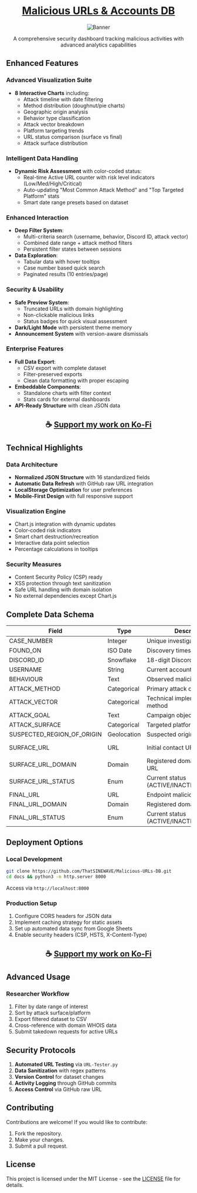 <div align="center">

# [Malicious URLs & Accounts DB](https://thatsinewave.github.io/Malicious-URLs-DB/)

![Banner](https://raw.githubusercontent.com/ThatSINEWAVE/Malicious-URLs-DB/refs/heads/main/.github/SCREENSHOTS/Malicious-URLs-DB.png)

A comprehensive security dashboard tracking malicious activities with advanced analytics capabilities

</div>

## Enhanced Features

### Advanced Visualization Suite

- **8 Interactive Charts** including:
  - Attack timeline with date filtering
  - Method distribution (doughnut/pie charts)
  - Geographic origin analysis
  - Behavior type classification
  - Attack vector breakdown
  - Platform targeting trends
  - URL status comparison (surface vs final)
  - Attack surface distribution

### Intelligent Data Handling

- **Dynamic Risk Assessment** with color-coded status:
  - Real-time Active URL counter with risk level indicators (Low/Med/High/Critical)
  - Auto-updating "Most Common Attack Method" and "Top Targeted Platform" stats
  - Smart date range presets based on dataset

### Enhanced Interaction

- **Deep Filter System**:
  - Multi-criteria search (username, behavior, Discord ID, attack vector)
  - Combined date range + attack method filters
  - Persistent filter states between sessions
- **Data Exploration**:
  - Tabular data with hover tooltips
  - Case number based quick search
  - Paginated results (10 entries/page)

### Security & Usability

- **Safe Preview System**:
  - Truncated URLs with domain highlighting
  - Non-clickable malicious links
  - Status badges for quick visual assessment
- **Dark/Light Mode** with persistent theme memory
- **Announcement System** with version-aware dismissals

### Enterprise Features

- **Full Data Export**:
  - CSV export with complete dataset
  - Filter-preserved exports
  - Clean data formatting with proper escaping
- **Embeddable Components**:
  - Standalone charts with filter context
  - Stats cards for external dashboards
- **API-Ready Structure** with clean JSON data

<div align="center">

## ☕ [Support my work on Ko-Fi](https://ko-fi.com/thatsinewave)

</div>

## Technical Highlights

### Data Architecture

- **Normalized JSON Structure** with 16 standardized fields
- **Automatic Data Refresh** with GitHub raw URL integration
- **LocalStorage Optimization** for user preferences
- **Mobile-First Design** with full responsive support

### Visualization Engine

- Chart.js integration with dynamic updates
- Color-coded risk indicators
- Smart chart destruction/recreation
- Interactive data point selection
- Percentage calculations in tooltips

### Security Measures

- Content Security Policy (CSP) ready
- XSS protection through text sanitization
- Safe URL handling with domain isolation
- No external dependencies except Chart.js

## Complete Data Schema

| Field                      | Type        | Description                              | Example Value                      |
|----------------------------|-------------|------------------------------------------|------------------------------------|
| CASE_NUMBER                | Integer     | Unique investigation identifier          | 202503101                          |
| FOUND_ON                   | ISO Date    | Discovery timestamp                      | 2025-03-10T07:16:00Z               |
| DISCORD_ID                 | Snowflake   | 18-digit Discord user ID                 | 123456789012345678                 |
| USERNAME                   | String      | Current account username                 | PhishMaster_01                     |
| BEHAVIOUR                  | Text        | Observed malicious patterns              | "Mass DMing fake nitro links"      |
| ATTACK_METHOD              | Categorical | Primary attack classification            | Credential Harvesting              |
| ATTACK_VECTOR              | Categorical | Technical implementation method          | Fake Discord Nitro Portal          |
| ATTACK_GOAL                | Text        | Campaign objectives                      | Steal 2FA codes                    |
| ATTACK_SURFACE             | Categorical | Targeted platform/service                | Discord Marketplace                |
| SUSPECTED_REGION_OF_ORIGIN | Geolocation | Suspected origin region                  | Eastern Europe                     |
| SURFACE_URL                | URL         | Initial contact URL                      | https://discord-nitro[.]gift/claim |
| SURFACE_URL_DOMAIN         | Domain      | Registered domain of surface URL         | discord-nitro[.]gift               |
| SURFACE_URL_STATUS         | Enum        | Current status (ACTIVE/INACTIVE/UNKNOWN) | ACTIVE                             |
| FINAL_URL                  | URL         | Endpoint malicious URL                   | https://steallogin[.]xyz/submit    |
| FINAL_URL_DOMAIN           | Domain      | Registered domain of final URL           | steallogin[.]xyz                   |
| FINAL_URL_STATUS           | Enum        | Current status (ACTIVE/INACTIVE/UNKNOWN) | INACTIVE                           |

## Deployment Options

### Local Development

```bash
git clone https://github.com/ThatSINEWAVE/Malicious-URLs-DB.git
cd docs && python3 -m http.server 8000
```
Access via `http://localhost:8000`

### Production Setup

1. Configure CORS headers for JSON data
2. Implement caching strategy for static assets
3. Set up automated data sync from Google Sheets
4. Enable security headers (CSP, HSTS, X-Content-Type)

<div align="center">

## ☕ [Support my work on Ko-Fi](https://ko-fi.com/thatsinewave)

</div>

## Advanced Usage

### Researcher Workflow

1. Filter by date range of interest
2. Sort by attack surface/platform
3. Export filtered dataset to CSV
4. Cross-reference with domain WHOIS data
5. Submit takedown requests for active URLs

## Security Protocols

1. **Automated URL Testing** via `URL-Tester.py`
2. **Data Sanitization** with regex patterns
3. **Version Control** for dataset changes
4. **Activity Logging** through GitHub commits
5. **Access Control** via GitHub raw URL

## Contributing

Contributions are welcome! If you would like to contribute:
1. Fork the repository.
2. Make your changes.
3. Submit a pull request.

## License

This project is licensed under the MIT License - see the [LICENSE](LICENSE) file for details.